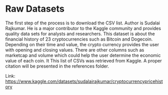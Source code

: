 # Raw Datasets
The first step of the process is to download the CSV list. Author is Sudalai Rajkumar. He is a major contributor to the Kaggle community and provides quality data sets for analysts and researchers. This dataset is about the financial history of 23 cryptocurrencies such as Bitcoin and Dogecoin. Depending on their time and value, the crypto currency provides the user with opening and closing values. There are other columns such as marketcap and volume which could help the user determine the economic value of each coin. It This list of CSVs was retrieved from Kaggle. A proper citation will be presented in the references folder.

Link: https://www.kaggle.com/datasets/sudalairajkumar/cryptocurrencypricehistory
